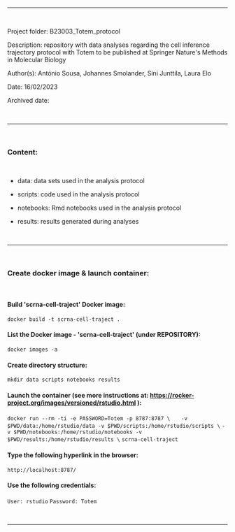 
<br>

---

<br>

Project folder: B23003_Totem_protocol

Description: repository with data analyses regarding the cell inference trajectory protocol with Totem to be published at Springer Nature's Methods in Molecular Biology

Author(s): António Sousa, Johannes Smolander, Sini Junttila, Laura Elo

Date: 16/02/2023

Archived date: 

<br>

---

<br>

### Content:

<br>

   + data: data sets used in the analysis protocol

   + scripts: code used in the analysis protocol

   + notebooks: Rmd notebooks used in the analysis protocol

   + results: results generated during analyses

<br>

---

<br>

### Create docker image & launch container: 

<br>

#### Build 'scrna-cell-traject' Docker image: 
`docker build -t scrna-cell-traject .`

#### List the Docker image - 'scrna-cell-traject' (under REPOSITORY):
`docker images -a`

#### Create directory structure: 
`mkdir data scripts notebooks results`

#### Launch the container (see more instructions at: https://rocker-project.org/images/versioned/rstudio.html ):
`docker run --rm -ti -e PASSWORD=Totem -p 8787:8787 \`
`	-v $PWD/data:/home/rstudio/data -v $PWD/scripts:/home/rstudio/scripts \`
	`-v $PWD/notebooks:/home/rstudio/notebooks -v $PWD/results:/home/rstudio/results \`
	`scrna-cell-traject`

#### Type the following hyperlink in the browser: 
`http://localhost:8787/`

#### Use the following credentials: 
`User: rstudio`
`Password: Totem`

<br>

---

<br>

